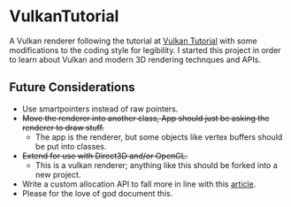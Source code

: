 # VulkanTutorial

A Vulkan renderer following the tutorial at [Vulkan Tutorial](https://vulkan-tutorial.com/Introduction) with some modifications to the coding style for legibility. I started this project in order to learn about Vulkan and modern 3D rendering technques and APIs.

## Future Considerations
- Use smartpointers instead of raw pointers.
- ~~Move the renderer into another class, App should just be asking the renderer to draw stuff.~~
  - The app is the renderer, but some objects like vertex buffers should be put into classes.
- ~~Extend for use with Direct3D and/or OpenGL.~~
  - This is a vulkan renderer; anything like this should be forked into a new project.
- Write a custom allocation API to fall more in line with this [article](https://developer.nvidia.com/vulkan-memory-management).
- Please for the love of god document this.
